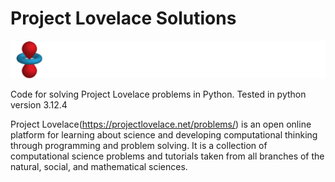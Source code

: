 
# Project Lovelace Solutions

![logo_default](./Lovelace_banner.png)

Code for solving Project Lovelace problems in Python. Tested in python version 3.12.4



Project Lovelace(https://projectlovelace.net/problems/) is an open online platform for learning about science and developing computational thinking through programming and problem solving. It is a collection of computational science problems and tutorials taken from all branches of the natural, social, and mathematical sciences.
